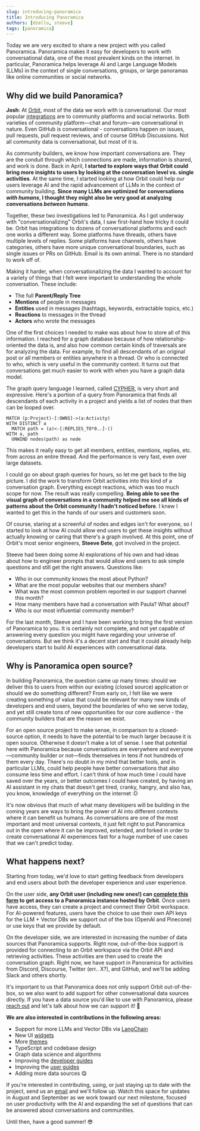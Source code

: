 ```yaml
---
slug: introducing-panoramica
title: Introducing Panoramica
authors: [dzello, steeve]
tags: [panoramica]
---
```


Today we are very excited to share a new project with you called
Panoramica. Panoramica makes it easy for developers to
work with conversational data, one of the most prevalent kinds on
the internet. In particular, Panoramica helps leverage AI and Large Language Models (LLMs) in the context of single conversations,
groups, or large panoramas like online communities or social networks.

## Why did we build Panoramica?

**Josh**: At [Orbit](https://orbit.love/), most of the data we work with is conversational.
Our most popular [integrations](https://orbit.love/integrations) are to community platforms and social networks.
Both varieties of community platform—chat and forum—are conversational in nature.
Even GitHub is conversational - conversations happen on issues, pull requests, pull
request reviews, and of course GitHub Discussions. Not all community data is
conversational, but most of it is.

As community builders, we know how important conversations are. They are the conduit through which connections are made, information is shared, and work is done. Back in April, **I
started to explore ways that Orbit could bring more insights to users by looking
at the conversation level vs. single activities**. At the same time, I started looking
at how Orbit could help our users leverage AI and the rapid advancement of LLMs in
the context of community building. **Since many LLMs are optimized for conversations _with
humans_, I thought they might also be very good at analyzing conversations _between humans_**.

Together, these two investigations led to Panoramica. As I got underway with "conversationalizing"
Orbit's data, I saw first-hand how tricky it could be. Orbit has integrations to dozens
of conversational platforms and each one works a different way. Some platforms have threads,
others have multiple levels of replies. Some platforms have channels, others have categories,
others have more unique conversational boundaries, such as single issues or PRs on GitHub.
Email is its own animal. There is no standard to work off of.

Making it harder, when conversationalizing the data I wanted to account for a variety of
things that I felt were important to understanding the whole conversation. These include:

- The full **Parent/Reply Tree**
- **Mentions** of people in messages
- **Entities** used in messages (hashtags, keywords, extractable topics, etc.)
- **Reactions** to messages in the thread
- **Actors** who wrote the messages

One of the first choices I needed to make was about how to store all of this information.
I reached for a graph database because of how relationship-oriented the data is, and
also how common certain kinds of traversals are for analyzing the data.
For example, to find all descendants
of an original post or all members or entities anywhere in a thread. Or
who is connected to who, which is very useful in the community context.
It turns out that conversations get much easier to work
with when you have a graph data model.

The graph query language I learned, called [CYPHER](<https://en.wikipedia.org/wiki/Cypher_(query_language)>), is very short and expressive. Here's a portion of a query from Panoramica that finds all descendants of
each activity in a project and yields a list of nodes that then can be looped over.

```cypher
MATCH (p:Project)-[:OWNS]->(a:Activity)
WITH DISTINCT a
  MATCH path = (a)<-[:REPLIES_TO*0..]-()
WITH a, path
  UNWIND nodes(path) as node
```

This makes it really easy to get all members, entities, mentions, replies, etc. from across an entire thread. And the performance is very fast, even over large datasets.

I could go on about graph queries for hours, so let me get back to the big picture.
I did the work to transform Orbit activities into this kind of a conversation
graph. Everything except reactions, which was too much scope for now. The result was
really compelling. **Being able to see the visual graph of conversations in a community
helped me see all kinds of patterns about the Orbit community I hadn't noticed before**.
I knew I wanted to get this in the hands of our users and customers soon.

Of course, staring at a screenful of nodes and edges isn't for everyone, so I started to look at how AI could allow end users to get these insights
without actually knowing or caring that there's a graph involved. At this point, one of Orbit's
most senior engineers, **Steeve Bete**, got involved in the project. 

Steeve had been doing some AI explorations of his own and had ideas about how to engineer prompts that would allow end users to ask simple questions and still get the right answers. Questions like:

- Who in our community knows the most about Python?
- What are the most popular websites that our members share?
- What was the most common problem reported in our support channel this month?
- How many members have had a conversation with Paula? What about?
- Who is our most influential community member?

For the last month, Steeve and I have been working to bring the first version
of Panoramica to you. It is certainly not complete, and not yet capable of answering
every question you might have regarding your universe of conversations. But we think
it's a decent start and that it could already help developers start to build
AI experiences with conversational data.

## Why is Panoramica open source?

In building Panoramica, the question came up many times: should we deliver this
to users from within our existing (closed source) application or should we do something
different? From early on, I felt like we were creating something of value that
could be relevant for many new kinds of developers and end users,
beyond the boundaries of who we serve today, and yet still create tons of new opportunities
for our core audience - the community builders that are the reason we exist.

For an open source project to make sense, in comparison to a closed-source option, it
needs to have the potential to be much larger because it is open source. Otherwise it
doesn't make a lot of sense. I see that
potential here with Panoramica because conversations are everywhere and everyone—community builder or not—finds themselves in tens if not hundreds of them every day. There's no doubt in my mind that
better tools, and in particular LLMs, could help people have better conversations
that also consume less time and effort. I can't think of how much time I could have saved
over the years, or better outcomes I could have created, by having an AI assistant in my
chats that doesn't get tired, cranky, hangry, and also has, you know, knowledge of everything on the internet :D

It's now obvious that much of what many developers will be building in the coming years
are ways to bring the power of AI into different contexts where it can benefit
us humans. As conversations are one of the most important and most universal
contexts, it just felt right to put Panoramica out in the open where it can be
improved, extended, and forked in order to create conversational AI experiences
fast for a huge number of use cases that we can't predict today.

## What happens next?

Starting from today, we'd love to start getting feedback from developers and
end users about both the developer experience and user experience.

On the user side,
**any Orbit user (including new ones!) can [complete this form](https://panoramica.ai/#request-access) to get access to a Panoramica instance hosted by Orbit**. Once users have access, they can create a project and
connect their Orbit workspace. For AI-powered features, users have the choice to use their own API keys for the LLM + Vector DBs we support out of the box (OpenAI and Pinecone) or use keys that
we provide by default.

On the developer side, we are interested in increasing the number of data sources
that Panoramica supports. Right now, out-of-the-box support is provided for connecting to
an Orbit workspace via the Orbit API and retrieving activities. These activities are then
used to create the conversation graph. Right now, we have support in Panoramica for activities
from Discord, Discourse, Twitter (err.. X?), and GitHub, and we'll be adding Slack and others
shortly.

It's important to us that Panoramica does not only support Orbit out-of-the-box,
so we also want to add support for other conversational data sources directly. If you have
a data source you'd like to use with Panoramica, please [reach out](mailto:josh@orbit.love)
and let's talk about how we can support it! 🙏

**We are also interested in contributions in the following areas:**

- Support for more LLMs and Vector DBs via [LangChain](https://js.langchain.com/docs/get_started/introduction/)
- New UI [widgets](/docs/category/widget-library)
- More [themes](/docs/developer-guides/custom-themes)
- TypeScript and codebase design
- Graph data science and algorithms
- Improving the [developer guides](/docs/category/developer-guides/)
- Improving the [user guides](/docs/category/user-guides/)
- Adding more data sources 😋

If you're interested in contributing, using, or just staying up to date with the project,
send us an [email](mailto:josh@orbit.love) and we'll follow up. Watch this space for updates
in August and September as we work toward our next milestone, focused on user productivity
with the AI and expanding the set of questions that can be answered about conversations and
communities.

Until then, have a good summer! 😎
